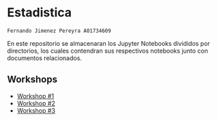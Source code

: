 # Estadistica
    Fernando Jimenez Pereyra A01734609

En este repositorio se almacenaran los Jupyter Notebooks divididos por directorios, los cuales contendran sus respectivos notebooks junto con documentos relacionados.

## Workshops
- [Workshop #1](./workshop_1/workshop_1.ipynb)
- [Workshop #2](./workshop_2/workshop_2.ipynb)
- [Workshop #3](./workshop_3/workshop_3.ipynb)